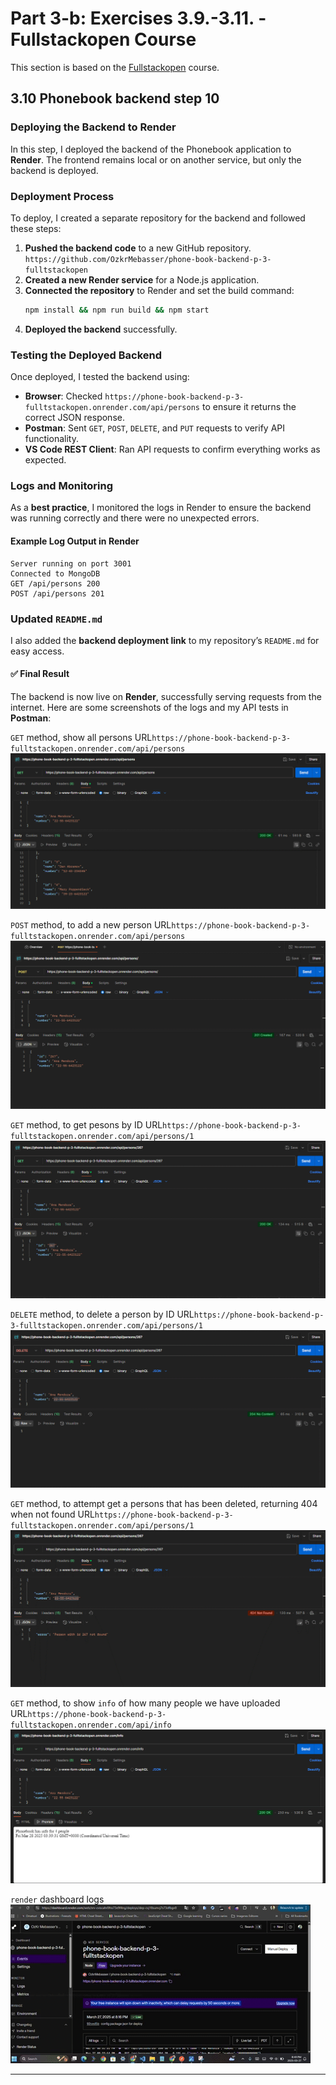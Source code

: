 # Part 3-b: Exercises 3.9.-3.11. - Fullstackopen Course

This section is based on the [Fullstackopen](https://fullstackopen.com/en/part3/deploying_app_to_internet#exercises-3-9-3-11) course.


## 3.10 Phonebook backend step 10

### Deploying the Backend to Render  

In this step, I deployed the backend of the Phonebook application to **Render**. The frontend remains local or on another service, but only the backend is deployed.  

### Deployment Process  

To deploy, I created a separate repository for the backend and followed these steps:  

1. **Pushed the backend code** to a new GitHub repository.  
`https://github.com/OzkrMebasser/phone-book-backend-p-3-fulltstackopen`
2. **Created a new Render service** for a Node.js application.  
3. **Connected the repository** to Render and set the build command:  
   ```sh
   npm install && npm run build && npm start
   ```  
4. **Deployed the backend** successfully.  

### Testing the Deployed Backend  

Once deployed, I tested the backend using:  

- **Browser**: Checked `https://phone-book-backend-p-3-fulltstackopen.onrender.com/api/persons` to ensure it returns the correct JSON response.  
- **Postman**: Sent `GET`, `POST`, `DELETE`, and `PUT` requests to verify API functionality.  
- **VS Code REST Client**: Ran API requests to confirm everything works as expected.  

### Logs and Monitoring  

As a **best practice**, I monitored the logs in Render to ensure the backend was running correctly and there were no unexpected errors.  

#### Example Log Output in Render  

```
Server running on port 3001  
Connected to MongoDB  
GET /api/persons 200  
POST /api/persons 201  
```

### Updated `README.md`  

I also added the **backend deployment link** to my repository’s `README.md` for easy access.  

#### ✅ Final Result  

The backend is now live on **Render**, successfully serving requests from the internet. Here are some screenshots of the logs and my API tests in **Postman**:  


`GET` method,  show all persons 
URL`https://phone-book-backend-p-3-fulltstackopen.onrender.com/api/persons`
![Exercise Preview](assets/part-3-exercise-3.10-get-all.gif)

`POST` method, to add a new person
URL`https://phone-book-backend-p-3-fulltstackopen.onrender.com/api/persons`
![Exercise Preview](assets/part-3-exercise-3.10-post.gif)

`GET` method, to get pesons by ID
URL`https://phone-book-backend-p-3-fulltstackopen.onrender.com/api/persons/1`
![Exercise Preview](assets/part-3-exercise-3.10-get-by-id.gif)

`DELETE` method, to delete a person by ID
URL`https://phone-book-backend-p-3-fulltstackopen.onrender.com/api/persons/1`
![Exercise Preview](assets/part-3-exercise-3.10-delete.gif)

`GET` method, to attempt get a persons that has been deleted, returning 404 when not found
URL`https://phone-book-backend-p-3-fulltstackopen.onrender.com/api/persons/1`
![Exercise Preview](assets/part-3-exercise-3.10-after-delete-404.gif)

`GET` method, to show `info` of how many people we have uploaded
URL`https://phone-book-backend-p-3-fulltstackopen.onrender.com/api/info`
![Exercise Preview](assets/part-3-exercise-3.10-info.gif)


`render` dashboard logs
![Exercise Preview](assets/part-3-exercise-3.10-render-dashboard.gif)


---
